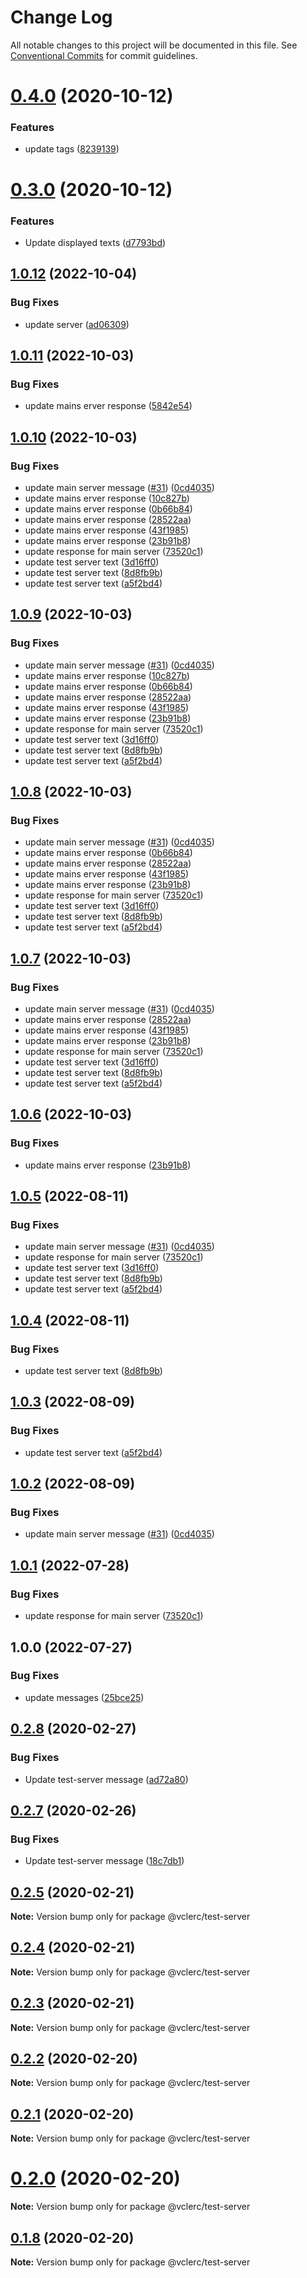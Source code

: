 # Change Log

All notable changes to this project will be documented in this file.
See [Conventional Commits](https://conventionalcommits.org) for commit guidelines.

# [0.4.0](https://github.com/vclerc/console-printer-lerna/compare/v0.3.3...v0.4.0) (2020-10-12)


### Features

* update tags ([8239139](https://github.com/vclerc/console-printer-lerna/commit/8239139a89cc8c3a32da824c996109d071b88db5))






# [0.3.0](https://github.com/vclerc/console-printer-lerna/compare/v0.2.8...v0.3.0) (2020-10-12)


### Features

* Update displayed texts ([d7793bd](https://github.com/vclerc/console-printer-lerna/commit/d7793bdda8c5a1c16e306e7f85cb387987e575a1))





## [1.0.12](https://github.com/vclerc/console-printer-lerna/compare/test-server-v1.0.11...test-server-v1.0.12) (2022-10-04)


### Bug Fixes

* update server ([ad06309](https://github.com/vclerc/console-printer-lerna/commit/ad063092f3db80c8d43af3d97558cc118a41db04))

## [1.0.11](https://github.com/vclerc/console-printer-lerna/compare/test-server-v1.0.10...test-server-v1.0.11) (2022-10-03)


### Bug Fixes

* update mains erver response ([5842e54](https://github.com/vclerc/console-printer-lerna/commit/5842e54fbab0f260df34f169dbd149969441a8cd))

## [1.0.10](https://github.com/vclerc/console-printer-lerna/compare/test-server-v1.0.9...test-server-v1.0.10) (2022-10-03)


### Bug Fixes

* update main server message ([#31](https://github.com/vclerc/console-printer-lerna/issues/31)) ([0cd4035](https://github.com/vclerc/console-printer-lerna/commit/0cd40357870ada64e49ee86ecf4268a97379e98c))
* update mains erver response ([10c827b](https://github.com/vclerc/console-printer-lerna/commit/10c827b97324415d1e57a67dae5c431acbf9d6ca))
* update mains erver response ([0b66b84](https://github.com/vclerc/console-printer-lerna/commit/0b66b84baba611c7c08ae987c2638c852f497b47))
* update mains erver response ([28522aa](https://github.com/vclerc/console-printer-lerna/commit/28522aa94e31b50a727985aee885f931cb93a30e))
* update mains erver response ([43f1985](https://github.com/vclerc/console-printer-lerna/commit/43f198594d7a4af72fa16be467b0740398ac8ca9))
* update mains erver response ([23b91b8](https://github.com/vclerc/console-printer-lerna/commit/23b91b8a0d2322726fd8680ee3b5d26d2bd23521))
* update response for main server ([73520c1](https://github.com/vclerc/console-printer-lerna/commit/73520c1bd257c01200a2a6da6e00ee2db258315b))
* update test server text ([3d16ff0](https://github.com/vclerc/console-printer-lerna/commit/3d16ff0cd479b3b88b94ceda6c5843697db5309b))
* update test server text ([8d8fb9b](https://github.com/vclerc/console-printer-lerna/commit/8d8fb9be02c1b693ff365624cd1eff1a8d3f1889))
* update test server text ([a5f2bd4](https://github.com/vclerc/console-printer-lerna/commit/a5f2bd492cef2b1c6671573f822a6d7ae6a11f7e))

## [1.0.9](https://github.com/vclerc/console-printer-lerna/compare/test-server-v1.0.8...test-server-v1.0.9) (2022-10-03)


### Bug Fixes

* update main server message ([#31](https://github.com/vclerc/console-printer-lerna/issues/31)) ([0cd4035](https://github.com/vclerc/console-printer-lerna/commit/0cd40357870ada64e49ee86ecf4268a97379e98c))
* update mains erver response ([10c827b](https://github.com/vclerc/console-printer-lerna/commit/10c827b97324415d1e57a67dae5c431acbf9d6ca))
* update mains erver response ([0b66b84](https://github.com/vclerc/console-printer-lerna/commit/0b66b84baba611c7c08ae987c2638c852f497b47))
* update mains erver response ([28522aa](https://github.com/vclerc/console-printer-lerna/commit/28522aa94e31b50a727985aee885f931cb93a30e))
* update mains erver response ([43f1985](https://github.com/vclerc/console-printer-lerna/commit/43f198594d7a4af72fa16be467b0740398ac8ca9))
* update mains erver response ([23b91b8](https://github.com/vclerc/console-printer-lerna/commit/23b91b8a0d2322726fd8680ee3b5d26d2bd23521))
* update response for main server ([73520c1](https://github.com/vclerc/console-printer-lerna/commit/73520c1bd257c01200a2a6da6e00ee2db258315b))
* update test server text ([3d16ff0](https://github.com/vclerc/console-printer-lerna/commit/3d16ff0cd479b3b88b94ceda6c5843697db5309b))
* update test server text ([8d8fb9b](https://github.com/vclerc/console-printer-lerna/commit/8d8fb9be02c1b693ff365624cd1eff1a8d3f1889))
* update test server text ([a5f2bd4](https://github.com/vclerc/console-printer-lerna/commit/a5f2bd492cef2b1c6671573f822a6d7ae6a11f7e))

## [1.0.8](https://github.com/vclerc/console-printer-lerna/compare/test-server-v1.0.7...test-server-v1.0.8) (2022-10-03)


### Bug Fixes

* update main server message ([#31](https://github.com/vclerc/console-printer-lerna/issues/31)) ([0cd4035](https://github.com/vclerc/console-printer-lerna/commit/0cd40357870ada64e49ee86ecf4268a97379e98c))
* update mains erver response ([0b66b84](https://github.com/vclerc/console-printer-lerna/commit/0b66b84baba611c7c08ae987c2638c852f497b47))
* update mains erver response ([28522aa](https://github.com/vclerc/console-printer-lerna/commit/28522aa94e31b50a727985aee885f931cb93a30e))
* update mains erver response ([43f1985](https://github.com/vclerc/console-printer-lerna/commit/43f198594d7a4af72fa16be467b0740398ac8ca9))
* update mains erver response ([23b91b8](https://github.com/vclerc/console-printer-lerna/commit/23b91b8a0d2322726fd8680ee3b5d26d2bd23521))
* update response for main server ([73520c1](https://github.com/vclerc/console-printer-lerna/commit/73520c1bd257c01200a2a6da6e00ee2db258315b))
* update test server text ([3d16ff0](https://github.com/vclerc/console-printer-lerna/commit/3d16ff0cd479b3b88b94ceda6c5843697db5309b))
* update test server text ([8d8fb9b](https://github.com/vclerc/console-printer-lerna/commit/8d8fb9be02c1b693ff365624cd1eff1a8d3f1889))
* update test server text ([a5f2bd4](https://github.com/vclerc/console-printer-lerna/commit/a5f2bd492cef2b1c6671573f822a6d7ae6a11f7e))

## [1.0.7](https://github.com/vclerc/console-printer-lerna/compare/test-server-v1.0.6...test-server-v1.0.7) (2022-10-03)


### Bug Fixes

* update main server message ([#31](https://github.com/vclerc/console-printer-lerna/issues/31)) ([0cd4035](https://github.com/vclerc/console-printer-lerna/commit/0cd40357870ada64e49ee86ecf4268a97379e98c))
* update mains erver response ([28522aa](https://github.com/vclerc/console-printer-lerna/commit/28522aa94e31b50a727985aee885f931cb93a30e))
* update mains erver response ([43f1985](https://github.com/vclerc/console-printer-lerna/commit/43f198594d7a4af72fa16be467b0740398ac8ca9))
* update mains erver response ([23b91b8](https://github.com/vclerc/console-printer-lerna/commit/23b91b8a0d2322726fd8680ee3b5d26d2bd23521))
* update response for main server ([73520c1](https://github.com/vclerc/console-printer-lerna/commit/73520c1bd257c01200a2a6da6e00ee2db258315b))
* update test server text ([3d16ff0](https://github.com/vclerc/console-printer-lerna/commit/3d16ff0cd479b3b88b94ceda6c5843697db5309b))
* update test server text ([8d8fb9b](https://github.com/vclerc/console-printer-lerna/commit/8d8fb9be02c1b693ff365624cd1eff1a8d3f1889))
* update test server text ([a5f2bd4](https://github.com/vclerc/console-printer-lerna/commit/a5f2bd492cef2b1c6671573f822a6d7ae6a11f7e))

## [1.0.6](https://github.com/vclerc/console-printer-lerna/compare/test-server-v1.0.5...test-server-v1.0.6) (2022-10-03)


### Bug Fixes

* update mains erver response ([23b91b8](https://github.com/vclerc/console-printer-lerna/commit/23b91b8a0d2322726fd8680ee3b5d26d2bd23521))

## [1.0.5](https://github.com/vclerc/console-printer-lerna/compare/test-server-v1.0.4...test-server-v1.0.5) (2022-08-11)


### Bug Fixes

* update main server message ([#31](https://github.com/vclerc/console-printer-lerna/issues/31)) ([0cd4035](https://github.com/vclerc/console-printer-lerna/commit/0cd40357870ada64e49ee86ecf4268a97379e98c))
* update response for main server ([73520c1](https://github.com/vclerc/console-printer-lerna/commit/73520c1bd257c01200a2a6da6e00ee2db258315b))
* update test server text ([3d16ff0](https://github.com/vclerc/console-printer-lerna/commit/3d16ff0cd479b3b88b94ceda6c5843697db5309b))
* update test server text ([8d8fb9b](https://github.com/vclerc/console-printer-lerna/commit/8d8fb9be02c1b693ff365624cd1eff1a8d3f1889))
* update test server text ([a5f2bd4](https://github.com/vclerc/console-printer-lerna/commit/a5f2bd492cef2b1c6671573f822a6d7ae6a11f7e))

## [1.0.4](https://github.com/vclerc/console-printer-lerna/compare/test-server-v1.0.3...test-server-v1.0.4) (2022-08-11)


### Bug Fixes

* update test server text ([8d8fb9b](https://github.com/vclerc/console-printer-lerna/commit/8d8fb9be02c1b693ff365624cd1eff1a8d3f1889))

## [1.0.3](https://github.com/vclerc/console-printer-lerna/compare/test-server-v1.0.2...test-server-v1.0.3) (2022-08-09)


### Bug Fixes

* update test server text ([a5f2bd4](https://github.com/vclerc/console-printer-lerna/commit/a5f2bd492cef2b1c6671573f822a6d7ae6a11f7e))

## [1.0.2](https://github.com/vclerc/console-printer-lerna/compare/test-server-v1.0.1...test-server-v1.0.2) (2022-08-09)


### Bug Fixes

* update main server message ([#31](https://github.com/vclerc/console-printer-lerna/issues/31)) ([0cd4035](https://github.com/vclerc/console-printer-lerna/commit/0cd40357870ada64e49ee86ecf4268a97379e98c))

## [1.0.1](https://github.com/vclerc/console-printer-lerna/compare/test-server-v1.0.0...test-server-v1.0.1) (2022-07-28)


### Bug Fixes

* update response for main server ([73520c1](https://github.com/vclerc/console-printer-lerna/commit/73520c1bd257c01200a2a6da6e00ee2db258315b))

## 1.0.0 (2022-07-27)


### Bug Fixes

* update messages ([25bce25](https://github.com/vclerc/console-printer-lerna/commit/25bce25fdb15fac16fa13cdd00c35ad70ff90710))

## [0.2.8](https://github.com/vclerc/console-printer-lerna/compare/v0.2.7...v0.2.8) (2020-02-27)


### Bug Fixes

* Update test-server message ([ad72a80](https://github.com/vclerc/console-printer-lerna/commit/ad72a803973aa2a686c6769e4364c12415990808))





## [0.2.7](https://github.com/vclerc/console-printer-lerna/compare/v0.2.5...v0.2.7) (2020-02-26)


### Bug Fixes

* Update test-server message ([18c7db1](https://github.com/vclerc/console-printer-lerna/commit/18c7db187b0743182782f4043388db86c9853df7))






## [0.2.5](https://github.com/vclerc/console-printer-lerna/compare/v0.2.4...v0.2.5) (2020-02-21)

**Note:** Version bump only for package @vclerc/test-server





## [0.2.4](https://github.com/vclerc/console-printer-lerna/compare/v0.2.3...v0.2.4) (2020-02-21)

**Note:** Version bump only for package @vclerc/test-server





## [0.2.3](https://github.com/vclerc/console-printer-lerna/compare/v0.2.2...v0.2.3) (2020-02-21)

**Note:** Version bump only for package @vclerc/test-server






## [0.2.2](https://github.com/vclerc/console-printer-lerna/compare/v0.2.1...v0.2.2) (2020-02-20)

**Note:** Version bump only for package @vclerc/test-server





## [0.2.1](https://github.com/vclerc/console-printer-lerna/compare/v0.2.0...v0.2.1) (2020-02-20)

**Note:** Version bump only for package @vclerc/test-server





# [0.2.0](https://github.com/vclerc/console-printer-lerna/compare/v0.1.8...v0.2.0) (2020-02-20)

**Note:** Version bump only for package @vclerc/test-server





## [0.1.8](https://github.com/vclerc/console-printer-lerna/compare/v0.1.7...v0.1.8) (2020-02-20)

**Note:** Version bump only for package @vclerc/test-server
